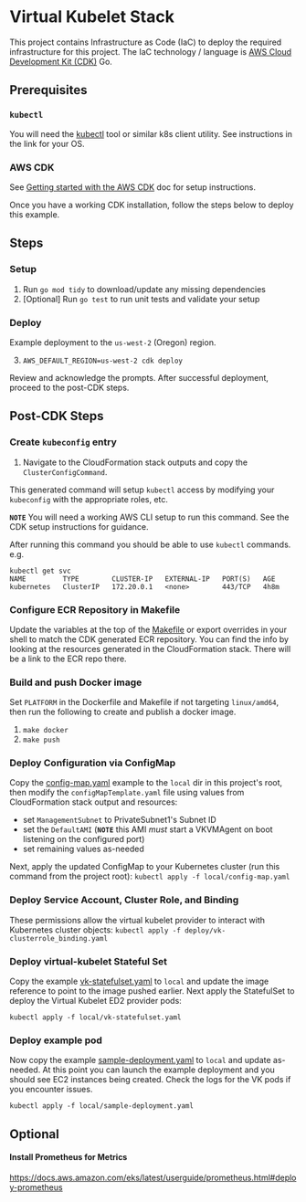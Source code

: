 # Virtual Kubelet Stack
This project contains Infrastructure as Code (IaC) to deploy the required infrastructure for this project. The IaC technology / language is [AWS Cloud Development Kit (CDK)](https://aws.amazon.com/cdk/) Go.

## Prerequisites
### `kubectl`
You will need the [kubectl](https://kubernetes.io/docs/tasks/tools/) tool or similar k8s client utility.  See instructions in the link for your OS.

### AWS CDK
See [Getting started with the AWS CDK](https://docs.aws.amazon.com/cdk/v2/guide/getting_started.html#getting_started_prerequisites) doc for setup instructions.

Once you have a working CDK installation, follow the steps below to deploy this example.

## Steps
### Setup
1. Run `go mod tidy` to download/update any missing dependencies
2. [Optional] Run `go test` to run unit tests and validate your setup

### Deploy
Example deployment to the `us-west-2` (Oregon) region.

3. `AWS_DEFAULT_REGION=us-west-2 cdk deploy`

Review and acknowledge the prompts.  After successful deployment, proceed to the post-CDK steps.

## Post-CDK Steps
### Create `kubeconfig` entry
1. Navigate to the CloudFormation stack outputs and copy the `ClusterConfigCommand`.

This generated command will setup `kubectl` access by modifying your `kubeconfig` with the appropriate roles, etc.

**`NOTE`** You will need a working AWS CLI setup to run this command.  See the CDK setup instructions for guidance.

After running this command you should be able to use `kubectl` commands.  e.g.

```
kubectl get svc
NAME         TYPE        CLUSTER-IP   EXTERNAL-IP   PORT(S)   AGE
kubernetes   ClusterIP   172.20.0.1   <none>        443/TCP   4h8m
```

### Configure ECR Repository in Makefile
Update the variables at the top of the [Makefile](../../Makefile) or export overrides in your shell to match the CDK generated ECR repository.  You can find the info by looking at the resources generated in the CloudFormation stack.  There will be a link to the ECR repo there.

### Build and push Docker image
Set `PLATFORM` in the Dockerfile and Makefile if not targeting `linux/amd64`, then run the following to create and publish a docker image.

1. `make docker`
1. `make push`

### Deploy Configuration via ConfigMap
Copy the [config-map.yaml](../../examples/config-map.yaml) example to the `local` dir in this project's root, then modify the `configMapTemplate.yaml` file using values from CloudFormation stack output and resources:

- set `ManagementSubnet` to PrivateSubnet1's Subnet ID
- set the `DefaultAMI` (**`NOTE`** this AMI _must_ start a VKVMAgent on boot listening on the configured port)
- set remaining values as-needed

Next, apply the updated ConfigMap to your Kubernetes cluster (run this command from the project root):
`kubectl apply -f local/config-map.yaml`

### Deploy Service Account, Cluster Role, and Binding
These permissions allow the virtual kubelet provider to interact with Kubernetes cluster objects:
`kubectl apply -f deploy/vk-clusterrole_binding.yaml`

### Deploy virtual-kubelet Stateful Set
Copy the example [vk-statefulset.yaml](../../examples/vk-statefulset.yaml) to `local` and update the image reference to point to the image pushed earlier.  Next apply the StatefulSet to deploy the Virtual Kubelet ED2 provider pods:

`kubectl apply -f local/vk-statefulset.yaml`

### Deploy example pod
Now copy the example [sample-deployment.yaml](../../examples/pods/sample-deployment.yaml) to `local` and update as-needed.  At this point you can launch the example deployment and you should see EC2 instances being created.  Check the logs for the VK pods if you encounter issues.

`kubectl apply -f local/sample-deployment.yaml`

## Optional

#### Install Prometheus for Metrics
https://docs.aws.amazon.com/eks/latest/userguide/prometheus.html#deploy-prometheus
